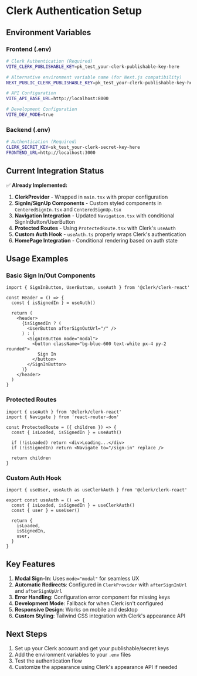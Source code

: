 # Clerk Authentication Setup

## Environment Variables

### Frontend (.env)
```bash
# Clerk Authentication (Required)
VITE_CLERK_PUBLISHABLE_KEY=pk_test_your-clerk-publishable-key-here

# Alternative environment variable name (for Next.js compatibility)
NEXT_PUBLIC_CLERK_PUBLISHABLE_KEY=pk_test_your-clerk-publishable-key-here

# API Configuration
VITE_API_BASE_URL=http://localhost:8000

# Development Configuration
VITE_DEV_MODE=true
```

### Backend (.env)
```bash
# Authentication (Required)
CLERK_SECRET_KEY=sk_test_your-clerk-secret-key-here
FRONTEND_URL=http://localhost:3000
```

## Current Integration Status

✅ **Already Implemented:**

1. **ClerkProvider** - Wrapped in `main.tsx` with proper configuration
2. **SignIn/SignUp Components** - Custom styled components in `CenteredSignIn.tsx` and `CenteredSignUp.tsx`
3. **Navigation Integration** - Updated `Navigation.tsx` with conditional SignInButton/UserButton
4. **Protected Routes** - Using `ProtectedRoute.tsx` with Clerk's `useAuth`
5. **Custom Auth Hook** - `useAuth.ts` properly wraps Clerk's authentication
6. **HomePage Integration** - Conditional rendering based on auth state

## Usage Examples

### Basic Sign In/Out Components
```tsx
import { SignInButton, UserButton, useAuth } from '@clerk/clerk-react'

const Header = () => {
  const { isSignedIn } = useAuth()
  
  return (
    <header>
      {isSignedIn ? (
        <UserButton afterSignOutUrl="/" />
      ) : (
        <SignInButton mode="modal">
          <button className="bg-blue-600 text-white px-4 py-2 rounded">
            Sign In
          </button>
        </SignInButton>
      )}
    </header>
  )
}
```

### Protected Routes
```tsx
import { useAuth } from '@clerk/clerk-react'
import { Navigate } from 'react-router-dom'

const ProtectedRoute = ({ children }) => {
  const { isLoaded, isSignedIn } = useAuth()
  
  if (!isLoaded) return <div>Loading...</div>
  if (!isSignedIn) return <Navigate to="/sign-in" replace />
  
  return children
}
```

### Custom Auth Hook
```tsx
import { useUser, useAuth as useClerkAuth } from '@clerk/clerk-react'

export const useAuth = () => {
  const { isLoaded, isSignedIn } = useClerkAuth()
  const { user } = useUser()

  return {
    isLoaded,
    isSignedIn,
    user,
  }
}
```

## Key Features

1. **Modal Sign-In**: Uses `mode="modal"` for seamless UX
2. **Automatic Redirects**: Configured in `ClerkProvider` with `afterSignInUrl` and `afterSignUpUrl`
3. **Error Handling**: Configuration error component for missing keys
4. **Development Mode**: Fallback for when Clerk isn't configured
5. **Responsive Design**: Works on mobile and desktop
6. **Custom Styling**: Tailwind CSS integration with Clerk's appearance API

## Next Steps

1. Set up your Clerk account and get your publishable/secret keys
2. Add the environment variables to your `.env` files
3. Test the authentication flow
4. Customize the appearance using Clerk's appearance API if needed
